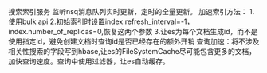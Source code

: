 搜索索引服务
监听nsq消息队列实时更新，定时的全量更新。
加速索引方法：
    1.使用bulk api
    2.初始索引时设置index.refresh_interval=-1，index.number_of_replicas=0,恢复这两个参数
    3.让es为每个文档生成id，而不是使用指定id，避免创建文档时查询id是否已经存在的额外开销
查询加速：将不涉及相关性搜索的字段写到hbase,让es的FileSystemCache尽可能包含更多的文档，加快查询速度。查询中使用过滤器，让es自动缓存。

